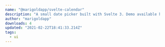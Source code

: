 ```yaml
---
name: "@marigoldapp/svelte-calendar"
description: "A small date picker built with Svelte 3. Demo available here: [demo page]."
author: "marigoldapp"
downloads: 4
updated: "2021-02-22T18:41:33.214Z"
tags: 
  - ui
---
```

